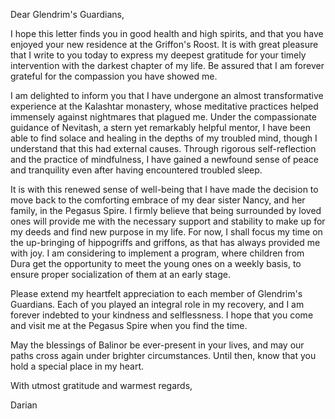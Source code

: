Dear Glendrim's Guardians,

I hope this letter finds you in good health and high spirits, and that you have enjoyed your new residence at the Griffon's Roost. It is with great pleasure that I write to you today to express my deepest gratitude for your timely intervention with the darkest chapter of my life. Be assured that I am forever grateful for the compassion you have showed me.

I am delighted to inform you that I have undergone an almost transformative experience at the Kalashtar monastery, whose meditative practices helped immensely against nightmares that plagued me. Under the compassionate guidance of Nevitash, a stern yet remarkably helpful mentor, I have been able to find solace and healing in the depths of my troubled mind, though I understand that this had external causes. Through rigorous self-reflection and the practice of mindfulness, I have gained a newfound sense of peace and tranquility even after having encountered troubled sleep.

It is with this renewed sense of well-being that I have made the decision to move back to the comforting embrace of my dear sister Nancy, and her family, in the Pegasus Spire. I firmly believe that being surrounded by loved ones will provide me with the necessary support and stability to make up for my deeds and find new purpose in my life. For now, I shall focus my time on the up-bringing of hippogriffs and griffons, as that has always provided me with joy. I am considering to implement a program, where children from Dura get the opportunity to meet the young ones on a weekly basis, to ensure proper socialization of them at an early stage.

Please extend my heartfelt appreciation to each member of Glendrim's Guardians. Each of you played an integral role in my recovery, and I am forever indebted to your kindness and selflessness. I hope that you come and visit me at the Pegasus Spire when you find the time.

May the blessings of Balinor be ever-present in your lives, and may our paths cross again under brighter circumstances. Until then, know that you hold a special place in my heart.

With utmost gratitude and warmest regards,

Darian
